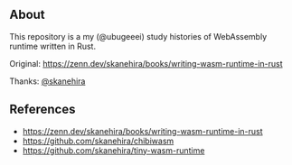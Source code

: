 ## About

This repository is a my (@ubugeeei) study histories of WebAssembly runtime written in Rust.

Original: https://zenn.dev/skanehira/books/writing-wasm-runtime-in-rust

Thanks: [@skanehira](https://github.com/skanehira)

## References

- https://zenn.dev/skanehira/books/writing-wasm-runtime-in-rust
- https://github.com/skanehira/chibiwasm
- https://github.com/skanehira/tiny-wasm-runtime